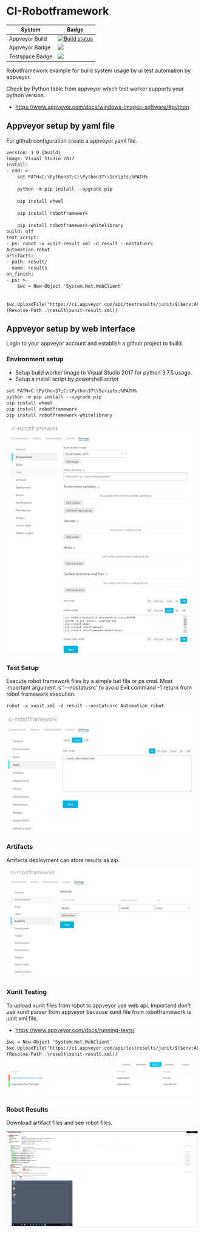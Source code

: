 # CI-Robotframework

| System    | Badge |
| -------- | ------- |
| Appveyor Build  | [![Build status](https://img.shields.io/appveyor/build/Nepitwin/ci-robotframework)](https://ci.appveyor.com/project/Nepitwin/ci-robotframework)    |
| Appveyor Badge |[<img src="https://img.shields.io/appveyor/tests/Nepitwin/ci-robotframework">](https://ci.appveyor.com/project/Nepitwin/ci-robotframework/build/tests)     |
| Testspace Badge    | [<img src="https://img.shields.io/testspace/tests/nepitwin/Nepitwin%3Aci-robotframework/main">](https://nepitwin.testspace.com/spaces/267312)    |

Robotframework example for build system usage by ui test automation by appveyor.

Check by Python table from appveyor which test worker supports your python version.

  * https://www.appveyor.com/docs/windows-images-software/#python

## Appveyor setup by yaml file

For github configuration create a appveyor.yaml file.

```
version: 1.0.{build}
image: Visual Studio 2017
install:
- cmd: >-
    set PATH=C:\Python37;C:\Python37\\Scripts;%PATH%

    python -m pip install --upgrade pip

    pip install wheel

    pip install robotframework

    pip install robotframework-whitelibrary
build: off
test_script:
- ps: robot -x xunit-result.xml -d result --nostatusrc Automation.robot
artifacts:
- path: result/
  name: results
on_finish:
- ps: >-
    $wc = New-Object 'System.Net.WebClient'

    $wc.UploadFile("https://ci.appveyor.com/api/testresults/junit/$($env:APPVEYOR_JOB_ID)", (Resolve-Path .\result\xunit-result.xml))
```


## Appveyor setup by web interface

Login to your appveyor account and establish a github project to build.

### Environment setup

  * Setup build worker image to Visual Studio 2017 for python 3.7.5 usage.
  * Setup a install script by powershell script

```
set PATH=C:\Python37;C:\Python37\\Scripts;%PATH%
python -m pip install --upgrade pip
pip install wheel
pip install robotframework
pip install robotframework-whitelibrary
```

![Configuration](settings_1.PNG "Configuration setup")

### Test Setup

Execute robot framework files by a simple bat file or ps cmd. Most important argument is '--nostatusrc' to avoid Exit command -1 return from robot framework execution.

```
robot -x xunit.xml -d result --nostatusrc Automation.robot
```

![Tests](settings_2.PNG "Test setup")

### Artifacts

Artifacts deployment can store results as zip.

![Artifacts](settings_3.PNG "Artifact setup")

### Xunit Testing

To upload xunit files from robot to appveyor use web api. Importand don't use xunit parser from appveyor because xunit file from robotframework is junit xml file.

  * https://www.appveyor.com/docs/running-tests/

```
$wc = New-Object 'System.Net.WebClient'
$wc.UploadFile("https://ci.appveyor.com/api/testresults/junit/$($env:APPVEYOR_JOB_ID)", (Resolve-Path .\result\xunit-result.xml))
```

![XUnit](test.PNG "XUnit results")

### Robot Results

Download artifact files and see robot files.

![Results](robot.PNG "Robot results")
